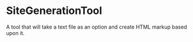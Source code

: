 # SiteGenerationTool
A tool that will take a text file as an option and create HTML markup based upon it.
